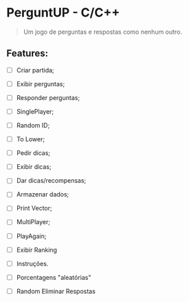 # PerguntUP - C/C++
> Um jogo de perguntas e respostas como nenhum outro.


## Features:

- [ ] Criar partida;
- [ ] Exibir perguntas;
- [ ] Responder perguntas;
- [ ] SinglePlayer;
- [ ] Random ID;
- [ ] To Lower;
- [ ] Pedir dicas;
- [ ] Exibir dicas;
- [ ] Dar dicas/recompensas;
- [ ] Armazenar dados;
- [ ] Print Vector;
- [ ] MultiPlayer;
- [ ] PlayAgain;
- [ ] Exibir Ranking
- [ ] Instruções.
- [ ] Porcentagens "aleatórias"
- [ ] Random Eliminar Respostas

